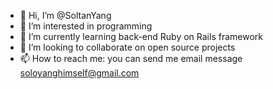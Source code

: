 - 👋 Hi, I’m @SoltanYang
- 👀 I’m interested in programming
- 🌱 I’m currently learning back-end Ruby on Rails framework
- 💞️ I’m looking to collaborate on open source projects
- 📫 How to reach me: you can send me email message soloyanghimself@gmail.com

<!---
SoltanYang/SoltanYang is a ✨ special ✨ repository because its `README.md` (this file) appears on your GitHub profile.
You can click the Preview link to take a look at your changes.
--->
